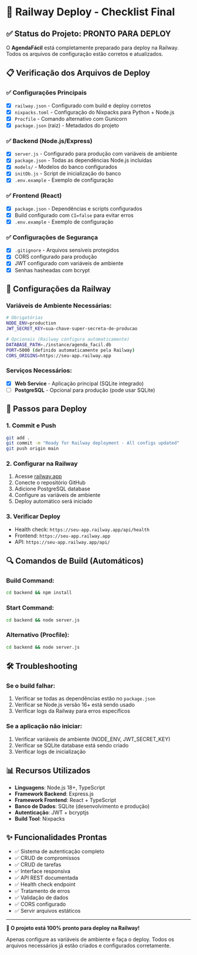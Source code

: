 # 🚀 Railway Deploy - Checklist Final

## ✅ Status do Projeto: PRONTO PARA DEPLOY

O **AgendaFácil** está completamente preparado para deploy na Railway. Todos os arquivos de configuração estão corretos e atualizados.

## 📋 Verificação dos Arquivos de Deploy

### ✅ Configurações Principais
- [x] `railway.json` - Configurado com build e deploy corretos
- [x] `nixpacks.toml` - Configuração do Nixpacks para Python + Node.js
- [x] `Procfile` - Comando alternativo com Gunicorn
- [x] `package.json` (raiz) - Metadados do projeto

### ✅ Backend (Node.js/Express)
- [x] `server.js` - Configurado para produção com variáveis de ambiente
- [x] `package.json` - Todas as dependências Node.js incluídas
- [x] `models/` - Modelos do banco configurados
- [x] `initDb.js` - Script de inicialização do banco
- [x] `.env.example` - Exemplo de configuração

### ✅ Frontend (React)
- [x] `package.json` - Dependências e scripts configurados
- [x] Build configurado com `CI=false` para evitar erros
- [x] `.env.example` - Exemplo de configuração

### ✅ Configurações de Segurança
- [x] `.gitignore` - Arquivos sensíveis protegidos
- [x] CORS configurado para produção
- [x] JWT configurado com variáveis de ambiente
- [x] Senhas hasheadas com bcrypt

## 🔧 Configurações da Railway

### Variáveis de Ambiente Necessárias:
```bash
# Obrigatórias
NODE_ENV=production
JWT_SECRET_KEY=sua-chave-super-secreta-de-producao

# Opcionais (Railway configura automaticamente)
DATABASE_PATH=./instance/agenda_facil.db
PORT=5000 (definido automaticamente pela Railway)
CORS_ORIGINS=https://seu-app.railway.app
```

### Serviços Necessários:
- [x] **Web Service** - Aplicação principal (SQLite integrado)
- [ ] **PostgreSQL** - Opcional para produção (pode usar SQLite)

## 🚀 Passos para Deploy

### 1. Commit e Push
```bash
git add .
git commit -m "Ready for Railway deployment - All configs updated"
git push origin main
```

### 2. Configurar na Railway
1. Acesse [railway.app](https://railway.app)
2. Conecte o repositório GitHub
3. Adicione PostgreSQL database
4. Configure as variáveis de ambiente
5. Deploy automático será iniciado

### 3. Verificar Deploy
- Health check: `https://seu-app.railway.app/api/health`
- Frontend: `https://seu-app.railway.app`
- API: `https://seu-app.railway.app/api/`

## 🔍 Comandos de Build (Automáticos)

### Build Command:
```bash
cd backend && npm install
```

### Start Command:
```bash
cd backend && node server.js
```

### Alternativo (Procfile):
```bash
cd backend && node server.js
```

## 🛠️ Troubleshooting

### Se o build falhar:
1. Verificar se todas as dependências estão no `package.json`
2. Verificar se Node.js versão 16+ está sendo usado
3. Verificar logs da Railway para erros específicos

### Se a aplicação não iniciar:
1. Verificar variáveis de ambiente (NODE_ENV, JWT_SECRET_KEY)
2. Verificar se SQLite database está sendo criado
3. Verificar logs de inicialização

## 📊 Recursos Utilizados

- **Linguagens**: Node.js 18+, TypeScript
- **Framework Backend**: Express.js
- **Framework Frontend**: React + TypeScript
- **Banco de Dados**: SQLite (desenvolvimento e produção)
- **Autenticação**: JWT + bcryptjs
- **Build Tool**: Nixpacks

## ✨ Funcionalidades Prontas

- ✅ Sistema de autenticação completo
- ✅ CRUD de compromissos
- ✅ CRUD de tarefas
- ✅ Interface responsiva
- ✅ API REST documentada
- ✅ Health check endpoint
- ✅ Tratamento de erros
- ✅ Validação de dados
- ✅ CORS configurado
- ✅ Servir arquivos estáticos

---

**🎉 O projeto está 100% pronto para deploy na Railway!**

Apenas configure as variáveis de ambiente e faça o deploy. Todos os arquivos necessários já estão criados e configurados corretamente.